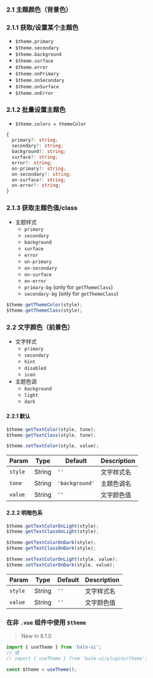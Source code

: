 ### 2.1 主题颜色（背景色）

### 2.1.1 获取/设置某个主题色

- `$theme.primary`
- `$theme.secondary`
- `$theme.background`
- `$theme.surface`
- `$theme.error`
- `$theme.onPrimary`
- `$theme.onSecondary`
- `$theme.onSurface`
- `$theme.onError`

### 2.1.2 批量设置主题色

- `$theme.colors = themeColor`

```ts
{
  primary?: string;
  secondary?: string;
  background?: string;
  surface?: string;
  error?: string;
  on-primary?: string;
  on-secondary?: string;
  on-surface?: string;
  on-error?: string;
}
```

### 2.1.3 获取主题色值/class

- 主题样式
  - `primary`
  - `secondary`
  - `background`
  - `surface`
  - `error`
  - `on-primary`
  - `on-secondary`
  - `on-surface`
  - `on-error`
  - `primary-bg` (only for `getThemeClass`)
  - `secondary-bg` (only for `getThemeClass`)

```js
$theme.getThemeColor(style);
$theme.getThemeClass(style);
```

### 2.2 文字颜色（前景色）

- 文字样式
  - `primary`
  - `secondary`
  - `hint`
  - `disabled`
  - `icon`
- 主题色调
  - `background`
  - `light`
  - `dark`

#### 2.2.1 默认

```js
$theme.getTextColor(style, tone);
$theme.getTextClass(style, tone);
```

```js
$theme.setTextColor(style, value);
```

| Param   | Type   | Default        | Description |
| ------- | ------ | -------------- | ----------- |
| `style` | String | `''`           | 文字样式名  |
| `tone`  | String | `'background'` | 主题色调名  |
| `value` | String | `''`           | 文字颜色值  |

#### 2.2.2 明暗色系

```js
$theme.getTextColorOnLight(style);
$theme.getTextClassOnLight(style);

$theme.getTextColorOnDark(style);
$theme.getTextClassOnDark(style);
```

```js
$theme.setTextColorOnLight(style, value);
$theme.setTextColorOnDark(style, value);
```

| Param   | Type   | Default | Description |
| ------- | ------ | ------- | ----------- |
| `style` | String | `''`    | 文字样式名  |
| `value` | String | `''`    | 文字颜色值  |

### 在非 `.vue` 组件中使用 `$theme`

> New in 8.1.0

```js
import { useTheme } from 'balm-ui';
// 或
// import { useTheme } from 'balm-ui/plugins/theme';

const $theme = useTheme();
```
